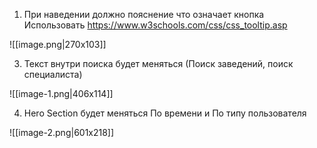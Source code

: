 1) При наведении должно пояснение что означает кнопка 
   Использовать https://www.w3schools.com/css/css_tooltip.asp

![[image.png|270x103]]


3) Текст внутри поиска будет меняться (Поиск заведений, поиск специалиста)

![[image-1.png|406x114]]


4) Hero Section будет меняться По времени и По типу пользователя

![[image-2.png|601x218]]
